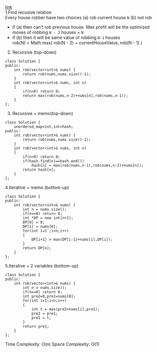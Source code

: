 [link](https://leetcode.com/problems/house-robber/)  
1.Find recusive relation  
Every house robber have two choices (a) rob current house `N` (b) not rob  
*    if (a) then can't rob previous house. Max profit will be the optimized moves of robbing `N - 2` houses + `N`
*    if (b) then it will be same value of robbing `N-1` houses  
rob(N) = Math.max( rob(N - 2) + currentHouseValue, rob(N - 1) )

2. Recursive (top-down)
```
class Solution {
public:
    int rob(vector<int>& nums) {
        return rob(nums,nums.size()-1);
    }
    int rob(vector<int>& nums, int n)
    {
        if(n<0) return 0;
        return max(rob(nums,n-2)+nums[n],rob(nums,n-1));
    }
};
```
3. Recursive + memo(top-down)
```
class Solution {
    unordered_map<int,int>hash;
public:
    int rob(vector<int>& nums) {
        return rob(nums,nums.size()-1);
    }
    int rob(vector<int>& nums, int n)
    {
        if(n<0) return 0;
        if(hash.find(n)==hash.end())
            hash[n] = max(rob(nums,n-1),rob(nums,n-2)+nums[n]);
        return hash[n];
    }
};
```
4.Iterative + memo (bottom-up)
```
class Solution {
public:
    int rob(vector<int>& nums) {
        int n = nums.size();
        if(n==0) return 0;
        int *DP = new int[n+1];
        DP[0] = 0;
        DP[1] = nums[0];
        for(int i=1';i<n;i++)  
        {  
            DP[i+1] = max(DP[i-1]+nums[i],DP[i]);
        }
        return DP[n];
    }
};
```

5.Iterative + 2 variables (bottom-up)  
```
class Solution {
public:
    int rob(vector<int>& nums) {
        int n = nums.size();
        if(n==0) return 0;
        int pre2=0,pre1=nums[0];
        for(int i=1;i<n;i++)
        {  
            int t = max(pre2+nums[i],pre1);
            pre2 = pre1;
            pre1 = t;
        }
        return pre1;
    }
};
```
Time Complexity: O(n)
Space Complexity: O(1)
